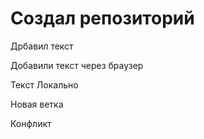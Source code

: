 # Создал репозиторий

Дрбавил текст

Добавили текст через браузер

Текст Локально

Новая ветка

Конфликт

